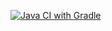 [![Java CI with Gradle](https://github.com/les85/QaRest/actions/workflows/gradle.yml/badge.svg)](https://github.com/les85/QaRest/actions/workflows/gradle.yml)
